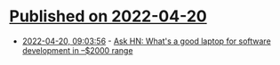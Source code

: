 # [Published on 2022-04-20](index.md)

* [2022-04-20, 09:03:56](https://news.ycombinator.com/item?id=31094361) - [Ask HN: What's a good laptop for software development in –$2000 range](https://news.ycombinator.com/item?id=31094361)

